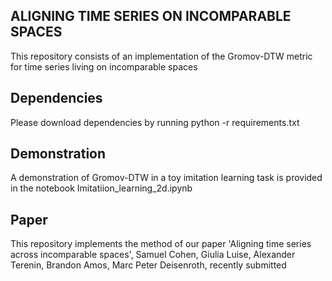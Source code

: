 ## ALIGNING TIME SERIES ON INCOMPARABLE SPACES
This repository consists of an implementation of the Gromov-DTW metric for time series living on incomparable spaces

## Dependencies
Please download dependencies by running python -r requirements.txt

## Demonstration
A demonstration of Gromov-DTW in a toy imitation learning task is provided in the notebook Imitatiion_learning_2d.ipynb

## Paper
This repository implements the method of our paper 'Aligning time series across incomparable spaces', Samuel Cohen, Giulia Luise, Alexander Terenin, Brandon Amos, Marc Peter Deisenroth, recently submitted  